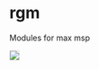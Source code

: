 # rgm
Modules for max msp

<img src="http://storage.rejh.nl/_stored/res/rgm-for-maxmsp/rgm.PNG" style="border:1px solid #ddd;" />

